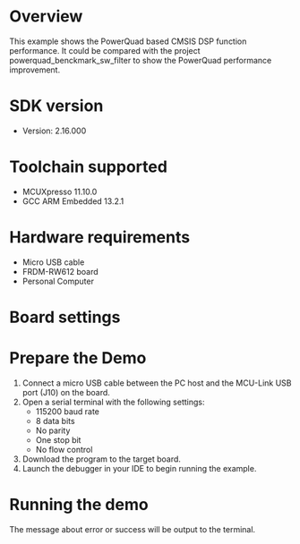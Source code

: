 Overview
========
This example shows the PowerQuad based CMSIS DSP function performance.
It could be compared with the project powerquad_benckmark_sw_filter to show the PowerQuad performance improvement.

SDK version
===========
- Version: 2.16.000

Toolchain supported
===================
- MCUXpresso  11.10.0
- GCC ARM Embedded  13.2.1

Hardware requirements
=====================
- Micro USB cable
- FRDM-RW612 board
- Personal Computer

Board settings
==============


Prepare the Demo
================
1.  Connect a micro USB cable between the PC host and the MCU-Link USB port (J10) on the board.
2.  Open a serial terminal with the following settings:
    - 115200 baud rate
    - 8 data bits
    - No parity
    - One stop bit
    - No flow control
3.  Download the program to the target board.
4.  Launch the debugger in your IDE to begin running the example.

Running the demo
================
The message about error or success will be output to the terminal.
